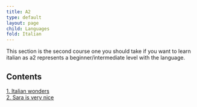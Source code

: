 ```yaml
---
title: A2
type: default
layout: page
child: Languages
fold: Italian
---
```


This section is the second course one you should take if you want to learn
italian as a2 represents a beginner/intermediate level with the language.

## Contents

[1. Italian wonders](/languages/italian/a2/1)<br>
[2. Sara is very nice](/languages/italian/a2/2)
